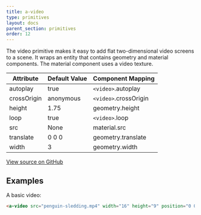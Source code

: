 ```yaml
---
title: a-video
type: primitives
layout: docs
parent_section: primitives
order: 12
---
```


The video primitive makes it easy to add flat two-dimensional video screens to a scene. It wraps an entity that contains geometry and material components. The material component uses a video texture.

| Attribute           | Default Value   | Component Mapping         |
| ------------------- | --------------- | ------------------------- |
| autoplay            | true            | `<video>`.autoplay        |
| crossOrigin         | anonymous       | `<video>`.crossOrigin     |
| height              | 1.75            | geometry.height           |
| loop                | true            | `<video>`.loop            |
| src                 | None            | material.src              |
| translate           | 0 0 0           | geometry.translate        |
| width               | 3               | geometry.width            |

[View source on GitHub](https://github.com/aframevr/aframe/blob/master/elements/templates/a-video.html)

## Examples

A basic video:

```html
<a-video src="penguin-sledding.mp4" width="16" height="9" position="0 0 -20"><a-video>
```
